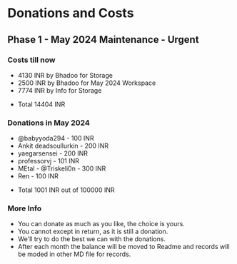 # Donations and Costs

## Phase 1 - May 2024 Maintenance - Urgent

### Costs till now
* 4130 INR by Bhadoo for Storage
* 2500 INR by Bhadoo for May 2024 Workspace
* 7774 INR by Info for Storage
- Total 14404 INR

### Donations in May 2024
* @babyyoda294 - 100 INR
* Ankit deadsoullurkin - 200 INR
* yaegarsensei - 200 INR
* professorvj - 101 INR
* MEtal - @Triskeli0n - 300 INR
* Ren - 100 INR
- Total 1001 INR out of 100000 INR

### More Info
* You can donate as much as you like, the choice is yours.
* You cannot except in return, as it is still a donation.
* We'll try to do the best we can with the donations.
* After each month the balance will be moved to Readme and records will be moded in other MD file for records.
